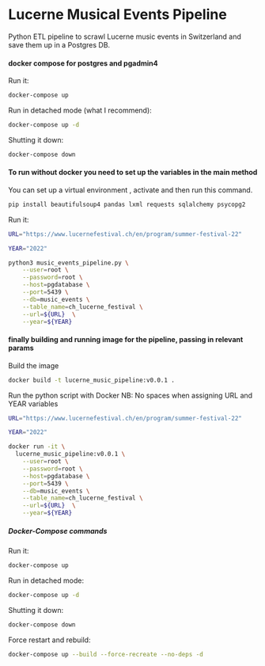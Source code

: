 # Lucerne Musical Events Pipeline

Python ETL pipeline to scrawl Lucerne music events in Switzerland and save them up in a Postgres DB.

#### docker compose for postgres  and pgadmin4
Run it:

```bash
docker-compose up
```

Run in detached mode (what I recommend):

```bash
docker-compose up -d
```

Shutting it down:

```bash
docker-compose down
```


#### To run without docker you need to set up the variables in the main method

You can set up a virtual environment , activate and then run this command.

```bash
pip install beautifulsoup4 pandas lxml requests sqlalchemy psycopg2
```

Run it:

```bash
URL="https://www.lucernefestival.ch/en/program/summer-festival-22"

YEAR="2022"

python3 music_events_pipeline.py \
    --user=root \
    --password=root \
    --host=pgdatabase \
    --port=5439 \
    --db=music_events \
    --table_name=ch_lucerne_festival \
    --url=${URL}  \
    --year=${YEAR}
```


#### finally building and running image for the pipeline, passing in relevant params
Build the image

```bash
docker build -t lucerne_music_pipeline:v0.0.1 .
```

Run the python script with Docker
NB: No spaces when assigning URL and YEAR variables

```bash
URL="https://www.lucernefestival.ch/en/program/summer-festival-22"

YEAR="2022"

docker run -it \
  lucerne_music_pipeline:v0.0.1 \
    --user=root \
    --password=root \
    --host=pgdatabase \
    --port=5439 \
    --db=music_events \
    --table_name=ch_lucerne_festival \
    --url=${URL}  \
    --year=${YEAR}
```


##### Docker-Compose  commands

Run it:

```bash
docker-compose up
```

Run in detached mode:

```bash
docker-compose up -d
```

Shutting it down:

```bash
docker-compose down
```


Force restart  and rebuild:

```bash
docker-compose up --build --force-recreate --no-deps -d
```

